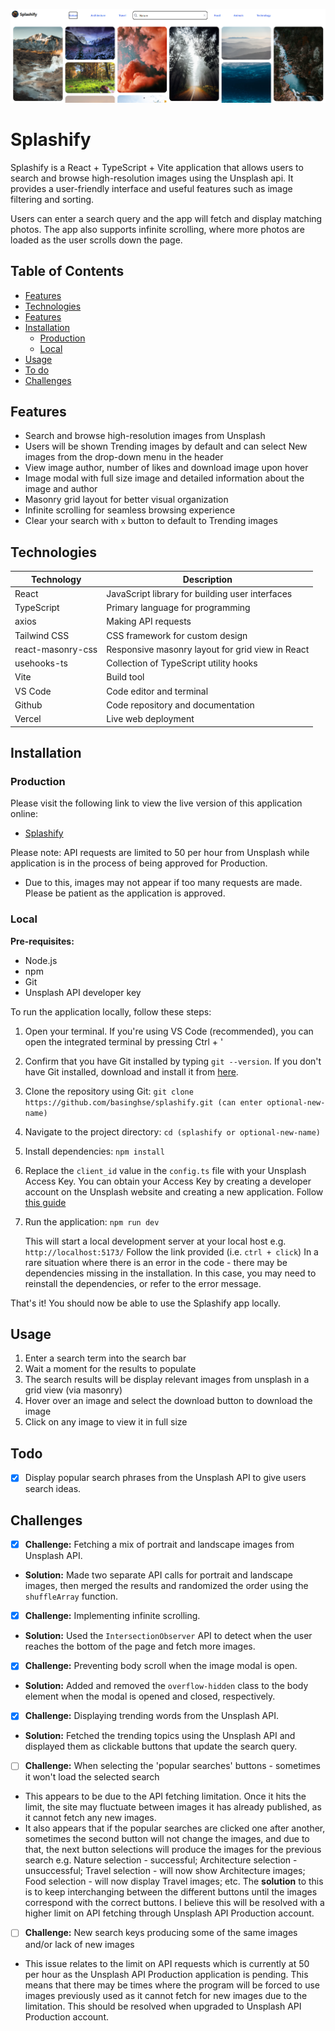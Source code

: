 ![Splashify Demo](./images/splashify-preview.png)

# Splashify
Splashify is a React + TypeScript + Vite application that allows users to search and browse high-resolution images using the Unsplash api. It provides a user-friendly interface and useful features such as image filtering and sorting.

Users can enter a search query and the app will fetch and display matching photos. The app also supports infinite scrolling, where more photos are loaded as the user scrolls down the page.


## Table of Contents
- [Features](#features)
- [Technologies](#technologies)
- [Features](#features)
- [Installation](#installation)
	- [Production](#production)
	- [Local](#local)
- [Usage](#usage)
- [To do](#todo)
- [Challenges](#challenges)

## Features
- Search and browse high-resolution images from Unsplash
- Users will be shown Trending images by default and can select New images from the drop-down menu in the header
- View image author, number of likes and download image upon hover
- Image modal with full size image and detailed information about the image and author
- Masonry grid layout for better visual organization
- Infinite scrolling for seamless browsing experience
- Clear your search with `x` button to default to Trending images

## Technologies

| Technology        | Description                                                      |
| ----------------- | ---------------------------------------------------------------  |
| React             | JavaScript library for building user interfaces                  |
| TypeScript        | Primary language for programming                                 |
| axios             | Making API requests                							   |
| Tailwind CSS      | CSS framework for custom design                                  |
| react-masonry-css | Responsive masonry layout for grid view in React                 |
| usehooks-ts       | Collection of TypeScript utility hooks                           |
| Vite              | Build tool                                                       |
| VS Code           | Code editor and terminal                                         |
| Github            | Code repository and documentation                                |
| Vercel            | Live web deployment                                              |


## Installation
### Production
Please visit the following link to view the live version of this application online:
- [Splashify](https://splashify.vercel.app/)

Please note: API requests are limited to 50 per hour from Unsplash while application is in the process of being approved for Production.
- Due to this, images may not appear if too many requests are made. Please be patient as the application is approved.

### Local

**Pre-requisites:**
- Node.js
- npm
- Git
- Unsplash API developer key

To run the application locally, follow these steps:

1.  Open your terminal. If you're using VS Code (recommended), you can open the integrated terminal by pressing Ctrl + '
    
2.  Confirm that you have Git installed by typing `git --version`. If you don't have Git installed, download and install it from [here](https://git-scm.com/downloads).
    
3.  Clone the repository using Git: `git clone https://github.com/basinghse/splashify.git (can enter optional-new-name)`
    
4.  Navigate to the project directory: `cd (splashify or optional-new-name)`
    
5.  Install dependencies: `npm install`
    
6.  Replace the `client_id` value in the `config.ts` file with your Unsplash Access Key. You can obtain your Access Key by creating a developer account on the Unsplash website and creating a new application. Follow [this guide](https://unsplash.com/documentation#creating-a-developer-account)
    
7.  Run the application: `npm run dev`
    
    This will start a local development server at your local host e.g. `http://localhost:5173/` Follow the link provided (i.e. `ctrl + click`)
	In a rare situation where there is an error in the code - there may be dependencies missing in the installation. In this case, you may need to reinstall the dependencies, or refer to the error message.

That's it! You should now be able to use the Splashify app locally.



## Usage
1. Enter a search term into the search bar
2. Wait a moment for the results to populate
3. The search results will be display relevant images from unsplash in a grid view (via masonry)
4. Hover over an image and select the download button to download the image
5. Click on any image to view it in full size

## Todo
- [x] Display popular search phrases from the Unsplash API to give users search ideas.

## Challenges

- [x] **Challenge:** Fetching a mix of portrait and landscape images from Unsplash API.
- **Solution:** Made two separate API calls for portrait and landscape images, then merged the results and randomized the order using the `shuffleArray` function.

- [x] **Challenge:** Implementing infinite scrolling.
- **Solution:** Used the `IntersectionObserver` API to detect when the user reaches the bottom of the page and fetch more images.

- [x] **Challenge:** Preventing body scroll when the image modal is open.
- **Solution:** Added and removed the `overflow-hidden` class to the body element when the modal is opened and closed, respectively.

- [x] **Challenge:** Displaying trending words from the Unsplash API.
- **Solution:** Fetched the trending topics using the Unsplash API and displayed them as clickable buttons that update the search query.

- [ ] **Challenge:** When selecting the 'popular searches' buttons - sometimes it won't load the selected search
- This appears to be due to the API fetching limitation. Once it hits the limit, the site may fluctuate between images it has already published, as it cannot fetch any new images.
- It also appears that if the popular searches are clicked one after another, sometimes the second button will not change the images, and due to that, the next button selections will produce the images for the previous search e.g. Nature selection - successful; Architecture selection - unsuccessful; Travel selection - will now show Architecture images; Food selection - will now display Travel images; etc. The **solution** to this is to keep interchanging between the different buttons until the images correspond with the correct buttons. I believe this will be resolved with a higher limit on API fetching through Unsplash API Production account.

- [ ] **Challenge:** New search keys producing some of the same images and/or lack of new images
- This issue relates to the limit on API requests which is currently at 50 per hour as the Unsplash API Production application is pending. This means that there may be times where the program will be forced to use images previously used as it cannot fetch for new images due to the limitation. This should be resolved when upgraded to Unsplash API Production account.